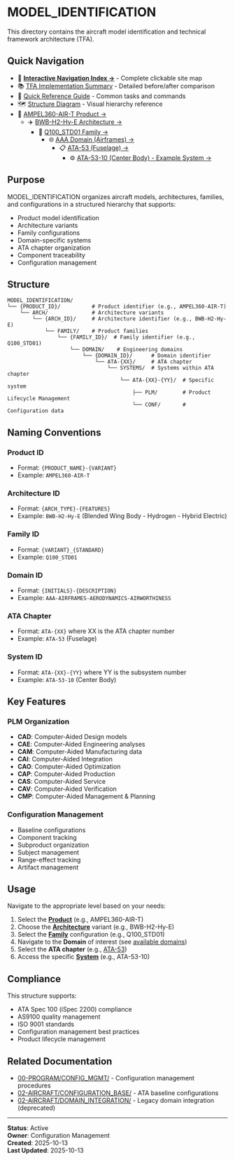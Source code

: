 # MODEL_IDENTIFICATION

This directory contains the aircraft model identification and technical framework architecture (TFA).

## Quick Navigation

- 🧭 **[Interactive Navigation Index →](./NAVIGATION_INDEX.md)** - Complete clickable site map
- 📚 [TFA Implementation Summary](./TFA_IMPLEMENTATION_SUMMARY.md) - Detailed before/after comparison
- 🚀 [Quick Reference Guide](./TFA_QUICK_REFERENCE.md) - Common tasks and commands
- 🗺️ [Structure Diagram](./TFA_STRUCTURE_DIAGRAM.md) - Visual hierarchy reference
- 🏢 [AMPEL360-AIR-T Product →](./AMPEL360-AIR-T/README.md)
  - ✈️ [BWB-H2-Hy-E Architecture →](./AMPEL360-AIR-T/ARCH/BWB-H2-Hy-E/README.md)
    - 🔧 [Q100_STD01 Family →](./AMPEL360-AIR-T/ARCH/BWB-H2-Hy-E/FAMILY/Q100_STD01/README.md)
      - 🌐 [AAA Domain (Airframes) →](./AMPEL360-AIR-T/ARCH/BWB-H2-Hy-E/FAMILY/Q100_STD01/DOMAIN/AAA-AIRFRAMES-AERODYNAMICS-AIRWORTHINESS/README.md)
        - 📋 [ATA-53 (Fuselage) →](./AMPEL360-AIR-T/ARCH/BWB-H2-Hy-E/FAMILY/Q100_STD01/DOMAIN/AAA-AIRFRAMES-AERODYNAMICS-AIRWORTHINESS/ATA-53/README.md)
          - ⚙️ [ATA-53-10 (Center Body) - Example System →](./AMPEL360-AIR-T/ARCH/BWB-H2-Hy-E/FAMILY/Q100_STD01/DOMAIN/AAA-AIRFRAMES-AERODYNAMICS-AIRWORTHINESS/ATA-53/SYSTEMS/ATA-53-10/README.md)

## Purpose

MODEL_IDENTIFICATION organizes aircraft models, architectures, families, and configurations in a structured hierarchy that supports:
- Product model identification
- Architecture variants
- Family configurations
- Domain-specific systems
- ATA chapter organization
- Component traceability
- Configuration management

## Structure

```
MODEL_IDENTIFICATION/
└── {PRODUCT_ID}/          # Product identifier (e.g., AMPEL360-AIR-T)
    └── ARCH/              # Architecture variants
        └── {ARCH_ID}/     # Architecture identifier (e.g., BWB-H2-Hy-E)
            └── FAMILY/    # Product families
                └── {FAMILY_ID}/  # Family identifier (e.g., Q100_STD01)
                    └── DOMAIN/    # Engineering domains
                        └── {DOMAIN_ID}/      # Domain identifier
                            └── ATA-{XX}/     # ATA chapter
                                └── SYSTEMS/  # Systems within ATA chapter
                                    └── ATA-{XX}-{YY}/  # Specific system
                                        ├── PLM/        # Product Lifecycle Management
                                        └── CONF/       # Configuration data
```

## Naming Conventions

### Product ID
- Format: `{PRODUCT_NAME}-{VARIANT}`
- Example: `AMPEL360-AIR-T`

### Architecture ID
- Format: `{ARCH_TYPE}-{FEATURES}`
- Example: `BWB-H2-Hy-E` (Blended Wing Body - Hydrogen - Hybrid Electric)

### Family ID
- Format: `{VARIANT}_{STANDARD}`
- Example: `Q100_STD01`

### Domain ID
- Format: `{INITIALS}-{DESCRIPTION}`
- Example: `AAA-AIRFRAMES-AERODYNAMICS-AIRWORTHINESS`

### ATA Chapter
- Format: `ATA-{XX}` where XX is the ATA chapter number
- Example: `ATA-53` (Fuselage)

### System ID
- Format: `ATA-{XX}-{YY}` where YY is the subsystem number
- Example: `ATA-53-10` (Center Body)

## Key Features

### PLM Organization
- **CAD**: Computer-Aided Design models
- **CAE**: Computer-Aided Engineering analyses
- **CAM**: Computer-Aided Manufacturing data
- **CAI**: Computer-Aided Integration
- **CAO**: Computer-Aided Optimization
- **CAP**: Computer-Aided Production
- **CAS**: Computer-Aided Service
- **CAV**: Computer-Aided Verification
- **CMP**: Computer-Aided Management & Planning

### Configuration Management
- Baseline configurations
- Component tracking
- Subproduct organization
- Subject management
- Range-effect tracking
- Artifact management

## Usage

Navigate to the appropriate level based on your needs:
1. Select the **[Product](./AMPEL360-AIR-T/README.md)** (e.g., AMPEL360-AIR-T)
2. Choose the **[Architecture](./AMPEL360-AIR-T/ARCH/BWB-H2-Hy-E/README.md)** variant (e.g., BWB-H2-Hy-E)
3. Select the **[Family](./AMPEL360-AIR-T/ARCH/BWB-H2-Hy-E/FAMILY/Q100_STD01/README.md)** configuration (e.g., Q100_STD01)
4. Navigate to the **Domain** of interest (see [available domains](./AMPEL360-AIR-T/ARCH/BWB-H2-Hy-E/FAMILY/Q100_STD01/README.md#available-domains))
5. Select the **ATA chapter** (e.g., [ATA-53](./AMPEL360-AIR-T/ARCH/BWB-H2-Hy-E/FAMILY/Q100_STD01/DOMAIN/AAA-AIRFRAMES-AERODYNAMICS-AIRWORTHINESS/ATA-53/README.md))
6. Access the specific **[System](./AMPEL360-AIR-T/ARCH/BWB-H2-Hy-E/FAMILY/Q100_STD01/DOMAIN/AAA-AIRFRAMES-AERODYNAMICS-AIRWORTHINESS/ATA-53/SYSTEMS/ATA-53-10/README.md)** (e.g., ATA-53-10)

## Compliance

This structure supports:
- ATA Spec 100 (iSpec 2200) compliance
- AS9100 quality management
- ISO 9001 standards
- Configuration management best practices
- Product lifecycle management

## Related Documentation

- [00-PROGRAM/CONFIG_MGMT/](../../00-PROGRAM/CONFIG_MGMT/) - Configuration management procedures
- [02-AIRCRAFT/CONFIGURATION_BASE/](../CONFIGURATION_BASE/) - ATA baseline configurations
- [02-AIRCRAFT/DOMAIN_INTEGRATION/](../DOMAIN_INTEGRATION/) - Legacy domain integration (deprecated)

---

**Status**: Active  
**Owner**: Configuration Management  
**Created**: 2025-10-13  
**Last Updated**: 2025-10-13
